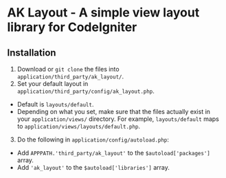 # AK Layout - A simple view layout library for CodeIgniter

## Installation

1. Download or `git clone` the files into `application/third_party/ak_layout/`.
2. Set your default layout in `application/third_party/config/ak_layout.php`.
  * Default is `layouts/default`.
  * Depending on what you set, make sure that the files actually exist in your `application/views/` directory. For example, `layouts/default` maps to `application/views/layouts/default.php`.
3. Do the following in `application/config/autoload.php`:
  * Add `APPPATH.'third_party/ak_layout'` to the `$autoload['packages']` array.
  * Add `'ak_layout'` to the `$autoload['libraries']` array.